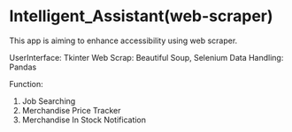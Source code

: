 # Intelligent_Assistant(web-scraper)
This app is aiming to enhance accessibility using web scraper.

UserInterface: Tkinter
Web Scrap: Beautiful Soup, Selenium
Data Handling: Pandas

Function:
1. Job Searching
2. Merchandise Price Tracker
3. Merchandise In Stock Notification
